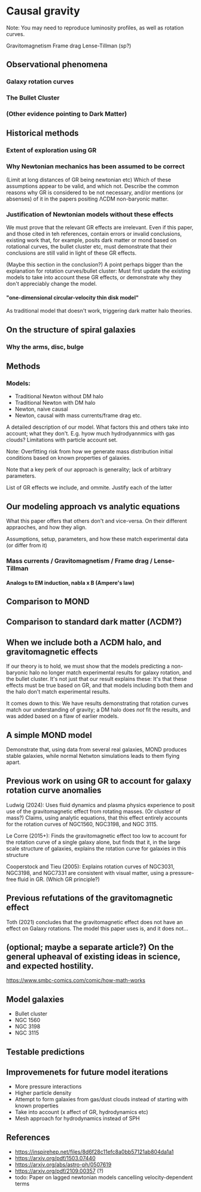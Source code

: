 # Causal gravity


Note: You may need to reproduce luminosity profiles, as well as rotation curves.

Gravitomagnetism
Frame drag
Lense-Tillman (sp?)


## Observational phenomena

### Galaxy rotation curves

### The Bullet Cluster

### (Other evidence pointing to Dark Matter)


## Historical methods


### Extent of exploration using GR


### Why Newtonian mechanics has been assumed to be correct
(Limit at long distances of GR being newtonian etc)
Which of these assumptions appear to be valid, and which not. Describe the common reasons why GR is considered to be not necessary, and/or mentions (or absenses) of it in the papers positing ΛCDM non-baryonic matter.


### Justification of Newtonian models without these effects
We must prove that the relevant GR effects are irrelevant. Even if this paper, and those cited in teh references, contain errors or invalid conclusions, existing work that, for example, posits dark matter or mond based on rotational curves, the bullet cluster etc, must demonstrate that their conclusions are still valid in light of these GR effects.

(Maybe this section in the conclusion?)
A point perhaps bigger than the explanation for rotation curves/bullet cluster: Must first update the existing models to take into account these GR effects, or demonstrate why they don't appreciably change the model.

#### "one-dimensional circular-velocity thin disk model"
As traditional model that doesn't work, triggering dark matter halo theories.

## On the structure of spiral galaxies

### Why the arms, disc, bulge


## Methods

### Models:
 - Traditional Newton without DM halo
 - Traditional Newton with DM halo
 - Newton, naive causal
 - Newton, causal with mass currents/frame drag etc.

A detailed description of our model. What factors this and others take into account; what they don't. E.g. hyow much hydrodyannmics with gas clouds? Limitations with particle account set.

Note: Overfitting risk from how we generate mass distribution initial conditions based on known properties of galaxies.


Note that a key perk of our approach is generality; lack of arbitrary parameters.

List of GR effects we include, and ommite. Justify each of the latter


## Our modeling approach vs analytic equations
What this paper offers that others don't and vice-versa. On their different appraoches, and how they align.


Assumptions, setup, parameters, and how these match experimental data (or differ from it)

### Mass currents / Gravitomagnetism / Frame drag / Lense-Tillman

#### Analogs to EM induction, nabla x B (Ampere's law)

## Comparison to MOND


## Comparison to standard dark matter (ΛCDM?)

## When we include both a ΛCDM halo, and gravitomagnetic effects
If our theory is to hold, we must show that the models predicting a non-baryonic halo no longer match experimental results for galaxy rotation, and the bullet cluster. It's not just that our result explains these: It's that these effects must be true based on GR, and that models including both them and the halo don't match experimental results.

It comes down to this: We have results demonstrating that rotation curves match  our understanding of gravity; a DM halo does *not* fit the results, and was added based on a flaw of earlier models.


## A simple MOND model
Demonstrate that, using data from several real galaxies, MOND produces stable galaxies, while normal Netwton simulations leads
to them flying apart.


## Previous work on using GR to account for galaxy rotation curve anomalies
Ludwig (2024): Uses fluid dynamics and plasma physics experience to posit use of the gravitomagnetic effect from rotating masses. (Or clustesr of mass?) Claims, using analytic equations, that this effect entirely accounts for the rotation curves of NGC1560, NGC3198, and NGC 3115.

Le Corre (2015+): Finds the gravitomagnetic effect too low to account for the rotation curve of a single galaxy alone, but finds that it, in the large scale structure of galaxies, explains the rotation curve for galaxies in this structure

Cooperstock and Tieu (2005): Explains rotation curves of NGC3031, NGC3198, and NGC7331 are consistent with visual matter, using a pressure-free fluid in GR. (Which GR principle?)


## Previous refutations of the gravitomagnetic effect
Toth (2021) concludes that the gravitomagnetic effect does not have an effect on Galaxy rotations. The model this paper uses is, and it does not...



## (optional; maybe a separate article?) On the general upheaval of existing ideas in science, and expected hostility.
https://www.smbc-comics.com/comic/how-math-works


## Model galaxies
- Bullet cluster
- NGC 1560
- NGC 3198
- NGC 3115


## Testable predictions


## Improvemenets for future model iterations
- More pressure interactions
- Higher particle density
- Attempt to form galaxies from gas/dust clouds instead of starting with known properties
- Take into account (x affect of GR, hydrodynamics etc)
- Mesh approach for hydrodynamics instead of SPH


## References

 - https://inspirehep.net/files/8d6f28c11efc8a0bb57121ab804da1a1
 - https://arxiv.org/pdf/1503.07440
 - https://arxiv.org/abs/astro-ph/0507619
 - https://arxiv.org/pdf/2109.00357 (?)
 -  todo: Paper on lagged newtonian models cancelling velocity-dependent terms